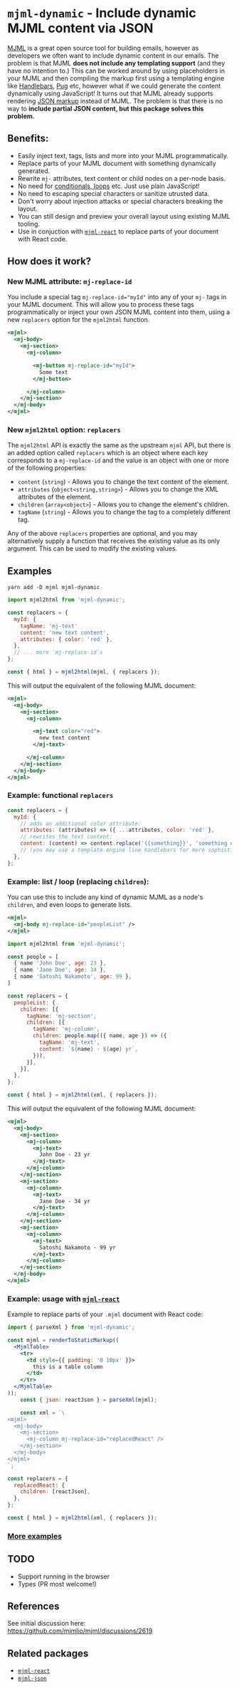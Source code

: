 # `mjml-dynamic` - Include dynamic MJML content via JSON

[MJML](https://github.com/mjmlio/mjml) is a great open source tool for building emails, however as developers we often want to include dynamic content in our emails. The problem is that MJML **does not include any templating support** (and they have no intention to.)  This can be worked around by using placeholders in your MJML and then compiling the markup first using a templating engine like [Handlebars](https://github.com/handlebars-lang/handlebars.js), [Pug](https://github.com/pugjs/pug) etc, however what if we could generate the content dynamically using JavaScript! It turns out that MJML already supports rendering [JSON markup](https://documentation.mjml.io/#using-mjml-in-json) instead of MJML. The problem is that there is no way to **include partial JSON content, but this package solves this problem.**

## Benefits:

- Easily inject text, tags, lists and more into your MJML programmatically.
- Replace parts of your MJML document with something dynamically generated.
- Rewrite `mj-` attributes, text content or child nodes on a per-node basis.
- No need for [conditionals, loops](https://handlebarsjs.com/guide/builtin-helpers.html) etc. Just use plain JavaScript!
- No need to escaping special characters or sanitize utrusted data.
- Don't worry about injection attacks or special characters breaking the layout.
- You can still design and preview your overall layout using existing MJML tooling.
- Use in conjuction with [`mjml-react`](https://github.com/Faire/mjml-react) to replace parts of your document with React code.

## How does it work?

### New MJML attribute: `mj-replace-id`

You include a special tag `mj-replace-id="myId"` into any of your `mj-` tags in your MJML document. This will allow you to process these tags programmatically or inject your own JSON MJML content into them, using a new `replacers` option for the `mjml2html` function.

```xml
<mjml>
  <mj-body>
    <mj-section>
      <mj-column>

        <mj-button mj-replace-id="myId">
          Some text
        </mj-button>

      </mj-column>
    </mj-section>
  </mj-body>
</mjml>
```

### New `mjml2html` option: `replacers`

The `mjml2html` API is exactly the same as the upstream `mjml` API, but there is an added option called `replacers` which is an object where each key corresponds to a `mj-replace-id` and the value is an object with one or more of the following properties:

- `content` (`string`) - Allows you to change the text content of the element.
- `attributes` (`object<string,string>`) - Allows you to change the XML attributes of the element.
- `children` (`array<object>`) - Allows you to change the element's children.
- `tagName` (`string`) - Allows you to change the tag to a completely different tag.

Any of the above `replacers` properties are optional, and you may alternatively supply a function that receives the existing value as its only argument. This can be used to modify the existing values.

## Examples

```
yarn add -D mjml mjml-dynamic
```

```js
import mjml2html from 'mjml-dynamic';

const replacers = {
  myId: {
    tagName: 'mj-text' 
    content: 'new text content',
    attributes: { color: 'red' },
  },
  // ... more `mj-replace-id`s
};

const { html } = mjml2html(mjml, { replacers });
```

This will output the equivalent of the following MJML document:

```xml
<mjml>
  <mj-body>
    <mj-section>
      <mj-column>

        <mj-text color="red">
          new text content
        </mj-text>

      </mj-column>
    </mj-section>
  </mj-body>
</mjml>
```

### Example: functional `replacers`

```js
const replacers = {
  myId: {
    // adds an additional color attribute:
    attributes: (attributes) => ({ ...attributes, color: 'red' },
    // rewrites the text content:
    content: (content) => content.replace('{{something}}', 'something else'),
    // (you may use a template engine line handlebars for more sophisticated replacements)
  },
};
```

### Example: list / loop (replacing `children`):

You can use this to include any kind of dynamic MJML as a node's `children`, and even loops to generate lists.

```xml
<mjml>
  <mj-body mj-replace-id="peopleList" />
</mjml>
```

```js
import mjml2html from 'mjml-dynamic';

const people = [
  { name 'John Doe', age: 23 },
  { name 'Jane Doe', age: 34 },
  { name 'Satoshi Nakamoto', age: 99 },
]

const replacers = {
  peopleList: {
    children: [{
      tagName: 'mj-section',
      children: [{
        tagName: 'mj-column',
        children: people.map(({ name, age }) => ({
          tagName: 'mj-text',
          content: `${name} - ${age} yr`,
        })),
      }],
    }],
  },
};

const { html } = mjml2html(xml, { replacers });
```

This will output the equivalent of the following MJML document:
```xml
<mjml>
  <mj-body>
    <mj-section>
      <mj-column>
        <mj-text>
          John Doe - 23 yr
        </mj-text>
      </mj-column>
    </mj-section>
    <mj-section>
      <mj-column>
        <mj-text>
          Jane Doe - 34 yr
        </mj-text>
      </mj-column>
    </mj-section>
    <mj-section>
      <mj-column>
        <mj-text>
          Satoshi Nakamoto - 99 yr
        </mj-text>
      </mj-column>
    </mj-section>
  </mj-body>
</mjml>
```

### Example: usage with [`mjml-react`](https://github.com/Faire/mjml-react)

Example to replace parts of your `.mjml` document with React code:

```jsx
import { parseXml } from 'mjml-dynamic';

const mjml = renderToStaticMarkup((
  <MjmlTable>
    <tr>
      <td style={{ padding: '0 10px' }}>
        this is a table column
      </td>
    </tr>
  </MjmlTable>
));
    const { json: reactJson } = parseXml(mjml);

    const xml = `\
<mjml>
  <mj-body>
    <mj-section>
      <mj-column mj-replace-id="replacedReact" />
    </mj-section>
  </mj-body>
</mjml>
`;

const replacers = {
  replacedReact: {
    children: [reactJson],
  },
};

const { html } = mjml2html(xml, { replacers });
```

### [More examples](./index.test.js)

## TODO
- Support running in the browser
- Types (PR most welcome!)

## References

See initial discussion here: https://github.com/mjmlio/mjml/discussions/2619


## Related packages

- [`mjml-react`](https://github.com/Faire/mjml-react)
- [`mjml-json`](https://github.com/lenfestlab/mjml-json)
